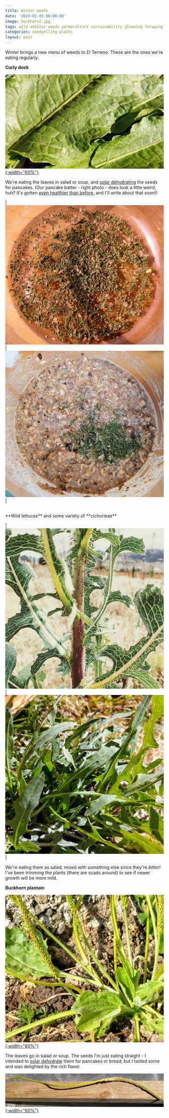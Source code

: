 ```yaml
---
title: Winter weeds
date: '2019-02-03 06:00:00'
image: buckhorn2.jpg
tags: wild edibles weeds permaculture sustainability gleaning foraging
categories: vandwelling plants
layout: post
---
```


Winter brings a new menu of weeds to El Terreno. These are the ones we're eating regularly.

**Curly dock**

[![](/images/curly_dock_.jpg){:width="60%"}](/images/curly_dock.jpg) 

We're eating the leaves in salad or soup, and [solar dehydrating](https://reverdecer.annalisagross.com/2018/10/02/solar-dehydrator-2nd-attempt/) the seeds for pancakes. (Our pancake batter - right photo - does look a little weird, huh? It's gotten [even healthier than before](https://reverdecer.annalisagross.com/2018/08/09/how-to-make-squash-pancakes/), and I'll write about that soon!)

| [![](/images/dock_seeds_.jpg)](/images/dock_seeds.jpg) | [![](/images/dock_seeds_pancakes_.jpg)](/images/dock_seeds_pancakes.jpg) |

<br>
**Wild lettuces** and some variety of **cichorieae**

| [![](/images/wild_lettuce_.jpg)](/images/wild_lettuce.jpg) | [![](/images/cichorieae_.jpg)](/images/cichorieae.jpg) |

We're eating them as salad, mixed with something else since they're *bitter!* I've been trimming the plants (there are scads around) to see if newer growth will be more mild.


**Buckhorn plantain**

[![](/images/buckhorn_.jpg){:width="60%"}](/images/buckhorn.jpg)

The leaves go in salad or soup. The seeds I'm just eating straight - I intended to [solar dehydrate](https://reverdecer.annalisagross.com/2018/10/02/solar-dehydrator-2nd-attempt/) them for pancakes or bread, but I tasted some and was delighted by the rich flavor.

[![](/images/buckhorn4_.jpg){:width="60%"}](/images/buckhorn4.jpg)